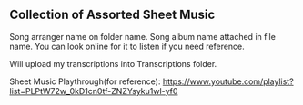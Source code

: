 ## Collection of Assorted Sheet Music
Song arranger name on folder name. Song album name attached in file name. You can look online for it to listen if you need reference.

Will upload my transcriptions into Transcriptions folder.

Sheet Music Playthrough(for reference):
https://www.youtube.com/playlist?list=PLPtW72w_0kD1cn0tf-ZNZYsyku1wl-yf0
